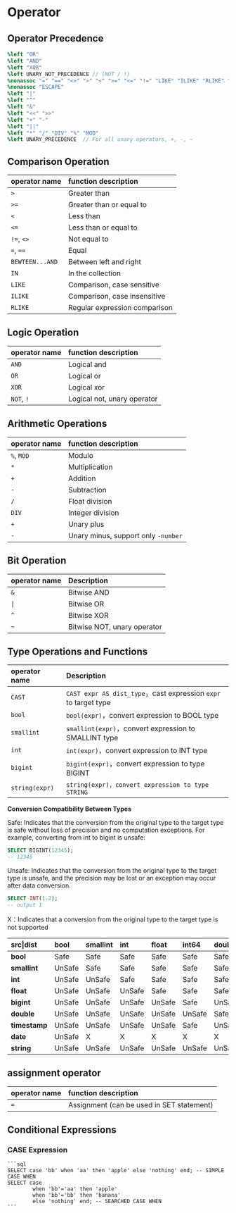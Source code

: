 # Operator

## Operator Precedence

```yacc
%left "OR"
%left "AND"
%left "XOR"
%left UNARY_NOT_PRECEDENCE // (NOT / !)
%nonassoc "=" "==" "<>" ">" "<" ">=" "<=" "!=" "LIKE" "ILIKE" "RLIKE" "IN" "DISTINCT" "BETWEEN" "IS" "NOT_SPECIAL"
%nonassoc "ESCAPE"
%left "|"
%left "^"
%left "&"
%left "<<" ">>"
%left "+" "-"
%left "||"
%left "*" "/" "DIV" "%" "MOD"
%left UNARY_PRECEDENCE  // For all unary operators, +, -, ~
```

## Comparison Operation

| operator name   | function description         |
| :-------------- | :--------------------------  |
| `>`             | Greater than                 |
| `>=`            | Greater than or equal to     |
| `<`             | Less than                    |
| `<=`            | Less than or equal to        |
| `!=`, `<>`      | Not equal to                 |
| `=`, `==`       | Equal                        |
| `BEWTEEN...AND` | Between left and right       |
| `IN`            | In the collection            |
| `LIKE`          | Comparison, case sensitive   |
| `ILIKE`         | Comparison, case insensitive |
| `RLIKE`         | Regular expression comparison |

## Logic Operation

| operator name    | function description |
| :----------      | :------- |
| `AND`            | Logical and   |
| `OR`             | Logical or   |
| `XOR`            | Logical xor |
| `NOT`, `!`       | Logical not, unary operator   |

## Arithmetic Operations

| operator name   | function description                                |
| :---------      | :-------------------------------------------------- |
| `%`, `MOD`      | Modulo                                              |
| `*`             | Multiplication                                      |
| `+`             | Addition                                            |
| `-`             | Subtraction                                         |
| `/`             | Float division                                      |
| `DIV`           | Integer division                                    |
| `+`             | Unary plus                                          |
| `-`             | Unary minus, support only `-number`                 |

## Bit Operation

| operator name | Description |
| :-------      | :---------- |
| `&`           | Bitwise AND |
| `\|`          | Bitwise OR  |
| `^`           | Bitwise XOR |
| `~`           | Bitwise NOT, unary operator |

## Type Operations and Functions

| operator name       | Description                                                |
| :------------- | :--------------------------------------------------------- |
| `CAST`         | ```CAST expr AS dist_type```，cast expression `expr` to target type |
| `bool`         | `bool(expr)`，convert expression to BOOL type                       |
| `smallint`     | `smallint(expr)`，convert expression to SMALLINT type               |
| `int`          | `int(expr)`，convert expression to INT type                           |
| `bigint`       | `bigint(expr)`，convert expression to type BIGINT                   |
| `string(expr)` | `string(expr)，convert expression to type STRING`                   |

**Conversion Compatibility Between Types**

Safe: Indicates that the conversion from the original type to the target type is safe without loss of precision and no computation exceptions. For example, converting from int to bigint is unsafe:

```sql
SELECT BIGINT(12345);
-- 12345
```

Unsafe: Indicates that the conversion from the original type to the target type is unsafe, and the precision may be lost or an exception may occur after data conversion.

```sql
SELECT INT(1.2);
-- output 1
```

X：Indicates that a conversion from the original type to the target type is not supported

| src\|dist     | bool   | smallint | int    | float  | int64  | double | timestamp | date   | string |
| :------------ | :----- | :------- | :----- | :----- | :----- | :----- | :-------- | :----- | :----- |
| **bool**      | Safe   | Safe     | Safe   | Safe   | Safe   | Safe   | UnSafe    | X      | Safe   |
| **smallint**  | UnSafe | Safe     | Safe   | Safe   | Safe   | Safe   | UnSafe    | X      | Safe   |
| **int**       | UnSafe | UnSafe   | Safe   | Safe   | Safe   | Safe   | UnSafe    | X      | Safe   |
| **float**     | UnSafe | UnSafe   | UnSafe | Safe   | Safe   | Safe   | UnSafe    | X      | Safe   |
| **bigint**    | UnSafe | UnSafe   | UnSafe | UnSafe | Safe   | UnSafe | UnSafe    | X      | Safe   |
| **double**    | UnSafe | UnSafe   | UnSafe | UnSafe | UnSafe | Safe   | UnSafe    | X      | Safe   |
| **timestamp** | UnSafe | UnSafe   | UnSafe | UnSafe | Safe   | UnSafe | Safe      | UnSafe | Safe   |
| **date**      | UnSafe | X        | X      | X      | X      | X      | UnSafe    | Safe   | Safe   |
| **string**    | UnSafe | UnSafe   | UnSafe | UnSafe | UnSafe | UnSafe | UnSafe    | UnSafe | Safe   |

## assignment operator

| operator name | function description                  |
| :------- | :------------------------ |
| `=`      | Assignment (can be used in SET statement) |

## Conditional Expressions

### CASE Expression
    ```sql
    SELECT case 'bb' when 'aa' then 'apple' else 'nothing' end; -- SIMPLE CASE WHEN
    SELECT case
            when 'bb'='aa' then 'apple'
            when 'bb'='bb' then 'banana'
            else 'nothing' end; -- SEARCHED CASE WHEN
    ```